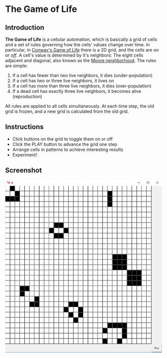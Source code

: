 # The Game of Life #

## Introduction ##

**The Game of Life** is a cellular automation, which is basically a grid of cells and a set of rules
governing how the cells' values change over time. In particular, in
[Conway's Game of Life][game_of_life] there is a 2D grid, and the cells are *on* or *off*. A cell's
value is determined by it's neighbors: The eight cells adjacent and diagonal, also known as the
[Moore neighborhood][neighborhood]. The rules are simple:

  1. If a cell has fewer than two live neighbors, it dies (under-population)
  2. If a cell has two or three live neighbors, it lives on
  3. If a cell has more than three live neighbors, it dies (over-population)
  4. If a dead cell has exactly three live neighbors, it becomes alive (reproduction)

All rules are applied to all cells simultaneously. At each time step, the old grid
is frozen, and a new grid is calculated from the old grid.

## Instructions ##
* Click buttons on the grid to toggle them on or off
* Click the PLAY button to advance the grid one step
* Arrange cells in patterns to achieve interesting results
* Experiment!

## Screenshot ##
!["Gameplay Screenshot"](GameOfLifeGameplay.png?raw=true "Title")





[game_of_life]: https://en.wikipedia.org/wiki/Conway%27s_Game_of_Life
[neighborhood]: https://en.wikipedia.org/wiki/Moore_neighborhood
[glider]: https://en.wikipedia.org/wiki/Glider_%28Conway%27s_Life%29

